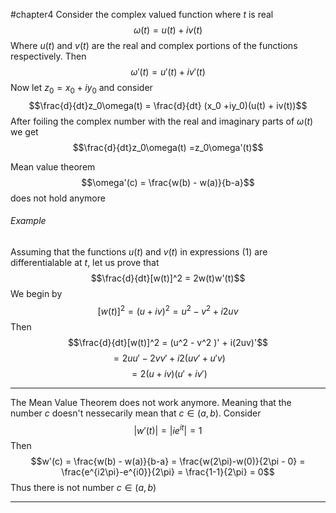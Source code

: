 #chapter4
Consider the complex valued function where $t$ is real $$\omega(t) = u(t) + iv(t)$$ Where $u(t)$ and $v(t)$ are the real and complex portions of the functions respectively. Then $$\omega'(t) = u'(t) + iv'(t)$$ Now let $z_0 = x_0 + iy_0$ and consider $$\frac{d}{dt}z_0\omega(t) = \frac{d}{dt} (x_0 +iy_0)(u(t) + iv(t))$$ After foiling the complex number with the real and imaginary parts of $\omega(t)$ we get $$\frac{d}{dt}z_0\omega(t) =z_0\omega'(t)$$

Mean value theorem $$\omega'(c) = \frac{w(b) - w(a)}{b-a}$$ does not hold anymore

###### Example
 Assuming that the functions $u(t)$ and $v(t)$ in expressions (1) are differentialable at $t$, let us prove that $$\frac{d}{dt}[w(t)]^2 = 2w(t)w'(t)$$
 We begin by $$[w(t)]^2 = (u + iv)^2 = u^2 - v^2 + i2uv$$ Then $$\frac{d}{dt}[w(t)]^2 = (u^2 - v^2 )' + i(2uv)'$$ $$= 2uu' - 2vv' + i2(uv' + u'v)$$ $$= 2(u + iv)(u'+iv')$$
 
 ---
 
 The Mean Value Theorem does not work anymore. Meaning that the number $c$ doesn't nessecarily mean that $c\in(a,b)$. Consider $$\vert w'(t)\vert = \vert ie^{it}\vert = 1$$ Then $$w'(c) = \frac{w(b) - w(a)}{b-a} = \frac{w(2\pi)-w(0)}{2\pi - 0} = \frac{e^{i2\pi}-e^{i0}}{2\pi} = \frac{1-1}{2\pi} = 0$$ Thus there is not number $c\in(a,b)$
 
 ---
 
 